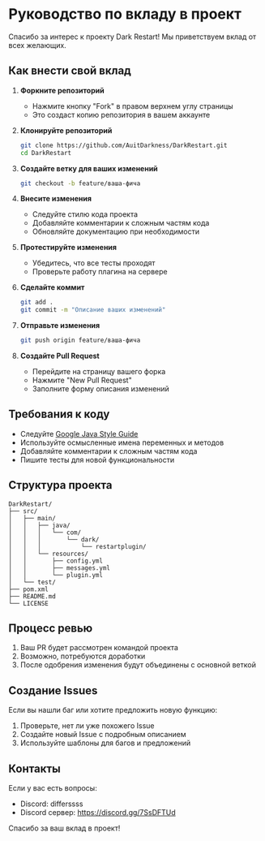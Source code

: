 # Руководство по вкладу в проект

Спасибо за интерес к проекту Dark Restart! Мы приветствуем вклад от всех желающих.

## Как внести свой вклад

1. **Форкните репозиторий**
   - Нажмите кнопку "Fork" в правом верхнем углу страницы
   - Это создаст копию репозитория в вашем аккаунте

2. **Клонируйте репозиторий**
   ```bash
   git clone https://github.com/AuitDarkness/DarkRestart.git
   cd DarkRestart
   ```

3. **Создайте ветку для ваших изменений**
   ```bash
   git checkout -b feature/ваша-фича
   ```

4. **Внесите изменения**
   - Следуйте стилю кода проекта
   - Добавляйте комментарии к сложным частям кода
   - Обновляйте документацию при необходимости

5. **Протестируйте изменения**
   - Убедитесь, что все тесты проходят
   - Проверьте работу плагина на сервере

6. **Сделайте коммит**
   ```bash
   git add .
   git commit -m "Описание ваших изменений"
   ```

7. **Отправьте изменения**
   ```bash
   git push origin feature/ваша-фича
   ```

8. **Создайте Pull Request**
   - Перейдите на страницу вашего форка
   - Нажмите "New Pull Request"
   - Заполните форму описания изменений

## Требования к коду

- Следуйте [Google Java Style Guide](https://google.github.io/styleguide/javaguide.html)
- Используйте осмысленные имена переменных и методов
- Добавляйте комментарии к сложным частям кода
- Пишите тесты для новой функциональности

## Структура проекта

```
DarkRestart/
├── src/
│   ├── main/
│   │   ├── java/
│   │   │   └── com/
│   │   │       └── dark/
│   │   │           └── restartplugin/
│   │   └── resources/
│   │       ├── config.yml
│   │       ├── messages.yml
│   │       └── plugin.yml
│   └── test/
├── pom.xml
├── README.md
└── LICENSE
```

## Процесс ревью

1. Ваш PR будет рассмотрен командой проекта
2. Возможно, потребуются доработки
3. После одобрения изменения будут объединены с основной веткой

## Создание Issues

Если вы нашли баг или хотите предложить новую функцию:
1. Проверьте, нет ли уже похожего Issue
2. Создайте новый Issue с подробным описанием
3. Используйте шаблоны для багов и предложений

## Контакты

Если у вас есть вопросы:
- Discord: differssss
- Discord сервер: https://discord.gg/7SsDFTUd

Спасибо за ваш вклад в проект! 
